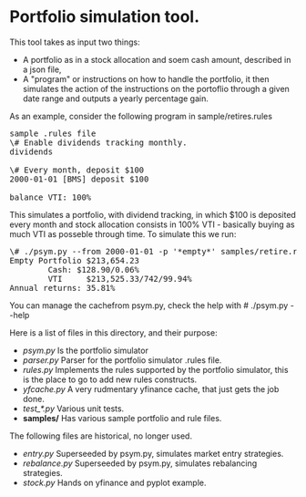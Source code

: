 # Portfolio simulation tool.

This tool takes as input two things:
- A portfolio as in a stock allocation and soem cash amount, described in a json file,
- A "program" or instructions on how to handle the portfolio,
it then simulates the action of the instructions on the portoflio through a given date
range and outputs a yearly percentage gain.

As an example, consider the following program in sample/retires.rules

<pre>sample .rules file
\# Enable dividends tracking monthly.
dividends
        
\# Every month, deposit $100
2000-01-01 [BMS] deposit $100

balance VTI: 100%
</pre>

This simulates a portfolio, with dividend tracking, in which $100 is deposited every 
month and stock allocation consists in 100% VTI - basically buying as much VTI as posseble 
through time. To simulate this we run:

<pre>
\# ./psym.py --from 2000-01-01 -p '*empty*' samples/retire.rules --plot
Empty Portfolio $213,654.23
        Cash: $128.90/0.06%
        VTI     $213,525.33/742/99.94%
Annual returns: 35.81%
</pre>

You can manage the cachefrom psym.py, check the help with 
\# ./psym.py --help

Here is a list of files in this directory, and their purpose:

- _psym.py_
    Is the portfolio simulator
- _parser.py_
    Parser for the portfolio simulator .rules file.
- _rules.py_
    Implements the rules supported by the portfolio simulator, 
    this is the place to go to add new rules constructs.
- _yfcache.py_
    A very rudmentary yfinance cache, that just gets the job done.
- _test\_*.py_
    Various unit tests.
- __samples/__
    Has various sample portfolio and rule files.

The following files are historical, no longer used.
    
- _entry.py_
    Superseeded by psym.py, simulates market entry strategies.
- _rebalance.py_
    Superseeded by psym.py, simulates rebalancing strategies.
- _stock.py_
    Hands on yfinance and pyplot example.
